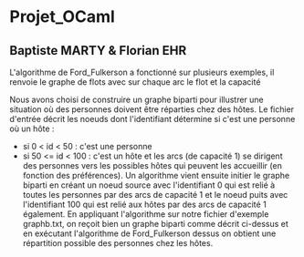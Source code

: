 # Projet_OCaml

## Baptiste MARTY & Florian EHR

L'algorithme de Ford_Fulkerson a fonctionné sur plusieurs exemples, il renvoie le graphe de flots avec sur chaque arc le flot et la capacité

Nous avons choisi de construire un graphe biparti pour illustrer une situation où des personnes doivent être réparties chez des hôtes. Le fichier d'entrée décrit les noeuds dont l'identifiant détermine si c'est une personne où un hôte :
 - si 0 < id < 50 : c'est une personne
 - si 50 <= id < 100 : c'est un hôte
et les arcs (de capacité 1) se dirigent des personnes vers les possibles hôtes qui peuvent les accueillir (en fonction des préférences).
Un algorithme vient ensuite initier le graphe biparti en créant un noeud source avec l'identifiant 0 qui est relié à toutes les personnes par des arcs de capacité 1 et le noeud puits avec l'identifiant 100 qui est relié aux hôtes par des arcs de capacité 1 également.
En appliquant l'algorithme sur notre fichier d'exemple graphb.txt, on reçoit bien un graphe biparti comme décrit ci-dessus et en exécutant l'algorithme de Ford_Fulkerson dessus on obtient une répartition possible des personnes chez les hôtes.
